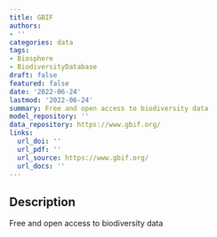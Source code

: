 ```yaml
---
title: GBIF
authors:
- ''
categories: data
tags:
- Biosphere
- BiodiversityDatabase
draft: false
featured: false
date: '2022-06-24'
lastmod: '2022-06-24'
summary: Free and open access to biodiversity data
model_repository: ''
data_repository: https://www.gbif.org/
links:
  url_doi: ''
  url_pdf: ''
  url_source: https://www.gbif.org/
  url_docs: ''
---
```


## Description

Free and open access to biodiversity data

